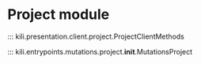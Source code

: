 # Project module

::: kili.presentation.client.project.ProjectClientMethods

::: kili.entrypoints.mutations.project.__init__.MutationsProject
